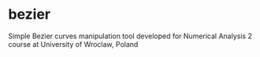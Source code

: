 bezier
======

Simple Bezier curves manipulation tool developed for Numerical Analysis 2 course at University of Wroclaw, Poland
